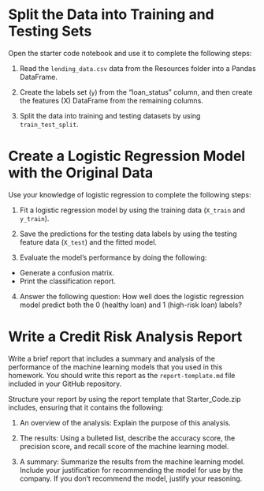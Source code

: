 # Split the Data into Training and Testing Sets

Open the starter code notebook and use it to complete the following steps:

1. Read the `lending_data.csv` data from the Resources folder into a Pandas DataFrame.

2. Create the labels set (`y`) from the “loan_status” column, and then create the features (X) DataFrame from the remaining columns.

3. Split the data into training and testing datasets by using `train_test_split`.

# Create a Logistic Regression Model with the Original Data

Use your knowledge of logistic regression to complete the following steps:

1. Fit a logistic regression model by using the training data (`X_train` and `y_train`).

2. Save the predictions for the testing data labels by using the testing feature data (`X_test`) and the fitted model.

3. Evaluate the model’s performance by doing the following:
  - Generate a confusion matrix.
  - Print the classification report.

4. Answer the following question: How well does the logistic regression model predict both the 0 (healthy loan) and 1 (high-risk loan) labels?

# Write a Credit Risk Analysis Report

Write a brief report that includes a summary and analysis of the performance of the machine learning models that you used in this homework. You should write this report as the `report-template.md` file included in your GitHub repository.

Structure your report by using the report template that Starter_Code.zip includes, ensuring that it contains the following:

1. An overview of the analysis: Explain the purpose of this analysis.

2. The results: Using a bulleted list, describe the accuracy score, the precision score, and recall score of the machine learning model.

3. A summary: Summarize the results from the machine learning model. Include your justification for recommending the model for use by the company. If you don’t recommend the model, justify your reasoning.

